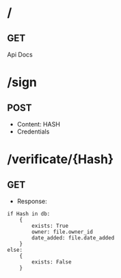 # /
## GET
Api Docs

# /sign
## POST
- Content: HASH
- Credentials

# /verificate/{Hash}
## GET
- Response:

```
if Hash in db:
    {
        exists: True
        owner: file.owner_id
        date_added: file.date_added
    }
else:
    {
        exists: False
    }
```